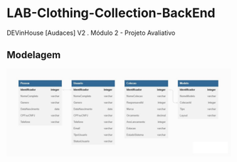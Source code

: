 # LAB-Clothing-Collection-BackEnd
DEVinHouse [Audaces] V2 . Módulo 2 - Projeto Avaliativo

## Modelagem
<img aling="center" src="./modelagem.jpg" /> 
